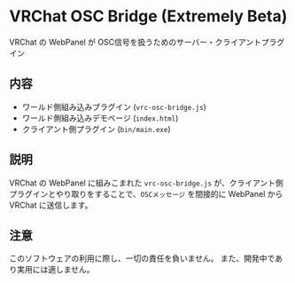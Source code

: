 # VRChat OSC Bridge (Extremely Beta)
VRChat の WebPanel が OSC信号を扱うためのサーバー・クライアントプラグイン

## 内容
 - ワールド側組み込みプラグイン (`vrc-osc-bridge.js`)
 - ワールド側組み込みデモページ (`index.html`) 
 - クライアント側プラグイン (`bin/main.exe`)

## 説明
VRChat の WebPanel に組みこまれた `vrc-osc-bridge.js` が、クライアント側プラグインとやり取りをすることで、`OSCメッセージ` を間接的に WebPanel から VRChat に送信します。

## 注意
このソフトウェアの利用に際し、一切の責任を負いません。
また、開発中であり実用には適しません。
